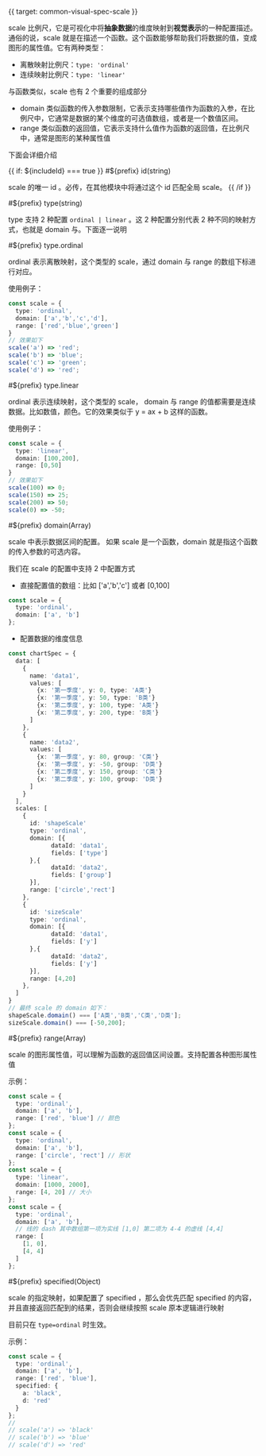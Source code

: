 {{ target: common-visual-spec-scale }}

<!-- IVisualSpecScale -->

scale 比例尺，它是可视化中将**抽象数据**的维度映射到**视觉表示**的一种配置描述。通俗的说，scale 就是在描述一个函数。这个函数能够帮助我们将数据的值，变成图形的属性值。它有两种类型：

- 离散映射比例尺：`type: 'ordinal'`
- 连续映射比例尺：`type: 'linear'`

与函数类似，scale 也有 2 个重要的组成部分

- domain 类似函数的传入参数限制，它表示支持哪些值作为函数的入参，在比例尺中，它通常是数据的某个维度的可选值数组，或者是一个数值区间。
- range 类似函数的返回值，它表示支持什么值作为函数的返回值，在比例尺中，通常是图形的某种属性值

下面会详细介绍

{{ if: ${includeId} === true }}
#${prefix} id(string)

scale 的唯一 id 。必传，在其他模块中将通过这个 id 匹配全局 scale。
{{ /if }}

#${prefix} type(string)

type 支持 2 种配置 `ordinal | linear` 。这 2 种配置分别代表 2 种不同的映射方式，也就是 domain 与。下面逐一说明

#${prefix} type.ordinal

ordinal 表示离散映射，这个类型的 scale，通过 domain 与 range 的数组下标进行对应。

使用例子：

```ts
const scale = {
  type: 'ordinal',
  domain: ['a','b','c','d'],
  range: ['red','blue','green']
}
// 效果如下
scale('a') => 'red';
scale('b') => 'blue';
scale('c') => 'green';
scale('d') => 'red';
```

#${prefix} type.linear

ordinal 表示连续映射，这个类型的 scale， domain 与 range 的值都需要是连续数据。比如数值，颜色。它的效果类似于 y = ax + b 这样的函数。

使用例子：

```ts
const scale = {
  type: 'linear',
  domain: [100,200],
  range: [0,50]
}
// 效果如下
scale(100) => 0;
scale(150) => 25;
scale(200) => 50;
scale(0) => -50;
```

#${prefix} domain(Array)

scale 中表示数据区间的配置。 如果 scale 是一个函数，domain 就是指这个函数的传入参数的可选内容。

我们在 scale 的配置中支持 2 中配置方式

- 直接配置值的数组：比如 ['a','b','c'] 或者 [0,100]

```ts
const scale = {
  type: 'ordinal',
  domain: ['a', 'b']
};
```

- 配置数据的维度信息

```ts
const chartSpec = {
  data: [
    {
      name: 'data1',
      values: [
        {x: '第一季度', y: 0, type: 'A类'}
        {x: '第一季度', y: 50, type: 'B类'}
        {x: '第二季度', y: 100, type: 'A类'}
        {x: '第二季度', y: 200, type: 'B类'}
      ]
    },
    {
      name: 'data2',
      values: [
        {x: '第一季度', y: 80, group: 'C类'}
        {x: '第一季度', y: -50, group: 'D类'}
        {x: '第二季度', y: 150, group: 'C类'}
        {x: '第二季度', y: 100, group: 'D类'}
      ]
    }
  ],
  scales: [
    {
      id: 'shapeScale'
      type: 'ordinal',
      domain: [{
            dataId: 'data1',
            fields: ['type']
      },{
            dataId: 'data2',
            fields: ['group']
      }],
      range: ['circle','rect']
    },
    {
      id: 'sizeScale'
      type: 'ordinal',
      domain: [{
            dataId: 'data1',
            fields: ['y']
      },{
            dataId: 'data2',
            fields: ['y']
      }],
      range: [4,20]
    },
  ]
}
// 最终 scale 的 domain 如下：
shapeScale.domain() === ['A类','B类','C类','D类'];
sizeScale.domain() === [-50,200];
```

#${prefix} range(Array)

scale 的图形属性值，可以理解为函数的返回值区间设置。支持配置各种图形属性值

示例：

```ts
const scale = {
  type: 'ordinal',
  domain: ['a', 'b'],
  range: ['red', 'blue'] // 颜色
};
const scale = {
  type: 'ordinal',
  domain: ['a', 'b'],
  range: ['circle', 'rect'] // 形状
};
const scale = {
  type: 'linear',
  domain: [1000, 2000],
  range: [4, 20] // 大小
};
const scale = {
  type: 'ordinal',
  domain: ['a', 'b'],
  // 线的 dash 其中数组第一项为实线 [1,0] 第二项为 4-4 的虚线 [4,4]
  range: [
    [1, 0],
    [4, 4]
  ]
};
```

#${prefix} specified(Object)

scale 的指定映射，如果配置了 specified ，那么会优先匹配 specified 的内容，并且直接返回匹配到的结果，否则会继续按照 scale 原本逻辑进行映射

目前只在 `type=ordinal` 时生效。

示例：

```ts
const scale = {
  type: 'ordinal',
  domain: ['a', 'b'],
  range: ['red', 'blue'],
  specified: {
    a: 'black',
    d: 'red'
  }
};
//
// scale('a') => 'black'
// scale('b') => 'blue'
// scale('d') => 'red'
```
